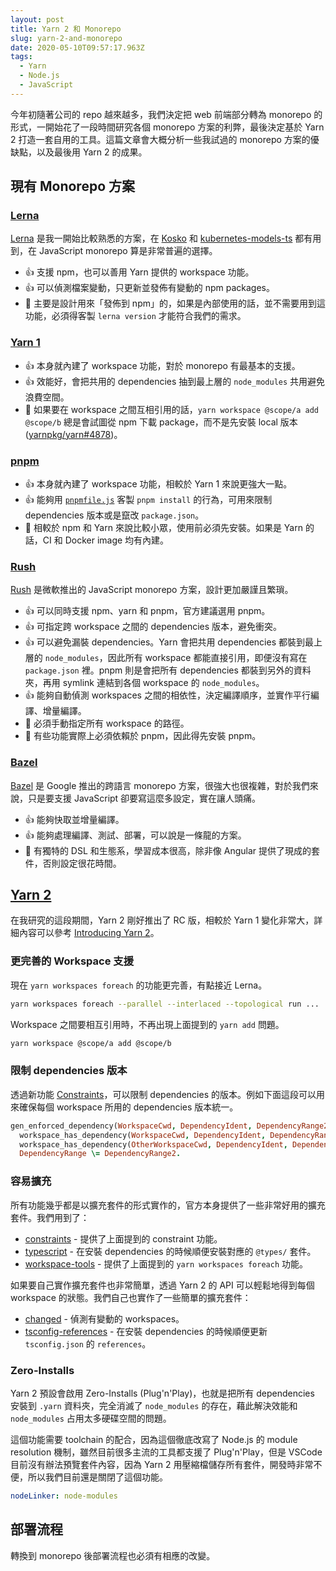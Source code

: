 ```yaml
---
layout: post
title: Yarn 2 和 Monorepo
slug: yarn-2-and-monorepo
date: 2020-05-10T09:57:17.963Z
tags:
  - Yarn
  - Node.js
  - JavaScript
---
```

今年初隨著公司的 repo 越來越多，我們決定把 web 前端部分轉為 monorepo 的形式，一開始花了一段時間研究各個 monorepo 方案的利弊，最後決定基於 Yarn 2 打造一套自用的工具。這篇文章會大概分析一些我試過的 monorepo 方案的優缺點，以及最後用 Yarn 2 的成果。

## 現有 Monorepo 方案

### [Lerna]

[Lerna] 是我一開始比較熟悉的方案，在 [Kosko](https://github.com/tommy351/kosko/) 和 [kubernetes-models-ts](https://github.com/tommy351/kubernetes-models-ts/) 都有用到，在 JavaScript monorepo 算是非常普遍的選擇。

- 👍 支援 npm，也可以善用 Yarn 提供的 workspace 功能。
- 👍 可以偵測檔案變動，只更新並發佈有變動的 npm packages。
- 💩 主要是設計用來「發佈到 npm」的，如果是內部使用的話，並不需要用到這功能，必須得客製 `lerna version` 才能符合我們的需求。

### [Yarn 1]

- 👍 本身就內建了 workspace 功能，對於 monorepo 有最基本的支援。
- 👍 效能好，會把共用的 dependencies 抽到最上層的 `node_modules` 共用避免浪費空間。
- 💩 如果要在 workspace 之間互相引用的話，`yarn workspace @scope/a add @scope/b` 總是會試圖從 npm 下載 package，而不是先安裝 local 版本 ([yarnpkg/yarn#4878](https://github.com/yarnpkg/yarn/issues/4878))。

### [pnpm]

- 👍 本身就內建了 workspace 功能，相較於 Yarn 1 來說更強大一點。
- 👍 能夠用 [`pnpmfile.js`](https://pnpm.js.org/en/pnpmfile) 客製 `pnpm install` 的行為，可用來限制 dependencies 版本或是竄改 `package.json`。
- 💩 相較於 npm 和 Yarn 來說比較小眾，使用前必須先安裝。如果是 Yarn 的話，CI 和 Docker image 均有內建。

### [Rush]

[Rush] 是微軟推出的 JavaScript monorepo 方案，設計更加嚴謹且繁瑣。

- 👍 可以同時支援 npm、yarn 和 pnpm，官方建議選用 pnpm。
- 👍 可指定跨 workspace 之間的 dependencies 版本，避免衝突。
- 👍 可以避免漏裝 dependencies。Yarn 會把共用 dependencies 都裝到最上層的 `node_modules`，因此所有 workspace 都能直接引用，即便沒有寫在 `package.json` 裡。pnpm 則是會把所有 dependencies 都裝到另外的資料夾，再用 symlink 連結到各個 workspace 的 `node_modules`。
- 👍 能夠自動偵測 workspaces 之間的相依性，決定編譯順序，並實作平行編譯、增量編譯。
- 💩 必須手動指定所有 workspace 的路徑。
- 💩 有些功能實際上必須依賴於 pnpm，因此得先安裝 pnpm。

### [Bazel]

[Bazel] 是 Google 推出的跨語言 monorepo 方案，很強大也很複雜，對於我們來說，只是要支援 JavaScript 卻要寫這麼多設定，實在讓人頭痛。

- 👍 能夠快取並增量編譯。
- 👍 能夠處理編譯、測試、部署，可以說是一條龍的方案。
- 💩 有獨特的 DSL 和生態系，學習成本很高，除非像 Angular 提供了現成的套件，否則設定很花時間。

## [Yarn 2]

在我研究的這段期間，Yarn 2 剛好推出了 RC 版，相較於 Yarn 1 變化非常大，詳細內容可以參考 [Introducing Yarn 2](https://dev.to/arcanis/introducing-yarn-2-4eh1)。

### 更完善的 Workspace 支援

現在 `yarn workspaces foreach` 的功能更完善，有點接近 Lerna。

```sh
yarn workspaces foreach --parallel --interlaced --topological run ...
```

Workspace 之間要相互引用時，不再出現上面提到的 `yarn add` 問題。

```sh
yarn workspace @scope/a add @scope/b
```

### 限制 dependencies 版本

透過新功能 [Constraints](https://yarnpkg.com/features/constraints)，可以限制 dependencies 的版本。例如下面這段可以用來確保每個 workspace 所用的 dependencies 版本統一。

```prolog
gen_enforced_dependency(WorkspaceCwd, DependencyIdent, DependencyRange2, DependencyType) :-
  workspace_has_dependency(WorkspaceCwd, DependencyIdent, DependencyRange, DependencyType),
  workspace_has_dependency(OtherWorkspaceCwd, DependencyIdent, DependencyRange2, DependencyType2),
  DependencyRange \= DependencyRange2.
```

### 容易擴充

所有功能幾乎都是以擴充套件的形式實作的，官方本身提供了一些非常好用的擴充套件。我們用到了：

- [constraints](https://github.com/yarnpkg/berry/tree/master/packages/plugin-constraints) - 提供了上面提到的 constraint 功能。
- [typescript](https://github.com/yarnpkg/berry/tree/master/packages/plugin-typescript) - 在安裝 dependencies 的時候順便安裝對應的 `@types/` 套件。
- [workspace-tools](https://github.com/yarnpkg/berry/tree/master/packages/plugin-workspace-tools) - 提供了上面提到的 `yarn workspaces foreach` 功能。

如果要自己實作擴充套件也非常簡單，透過 Yarn 2 的 API 可以輕鬆地得到每個 workspace 的狀態。我們自己也實作了一些簡單的擴充套件：

- [changed](https://github.com/Dcard/yarn-plugins/tree/master/packages/changed) - 偵測有變動的 workspaces。
- [tsconfig-references](https://github.com/Dcard/yarn-plugins/tree/master/packages/tsconfig-references) - 在安裝 dependencies 的時候順便更新 `tsconfig.json` 的 `references`。

### Zero-Installs

Yarn 2 預設會啟用 Zero-Installs (Plug'n'Play)，也就是把所有 dependencies 安裝到 `.yarn` 資料夾，完全消滅了 `node_modules` 的存在，藉此解決效能和 `node_modules` 占用太多硬碟空間的問題。

這個功能需要 toolchain 的配合，因為這個徹底改寫了 Node.js 的 module resolution 機制，雖然目前很多主流的工具都支援了 Plug'n'Play，但是 VSCode 目前沒有辦法預覽套件內容，因為 Yarn 2 用壓縮檔儲存所有套件，開發時非常不便，所以我們目前還是關閉了這個功能。

```yaml
nodeLinker: node-modules
```

## 部署流程

轉換到 monorepo 後部署流程也必須有相應的改變。

[Lerna]: https://lerna.js.org/
[pnpm]: https://pnpm.js.org/en/
[Yarn 1]: https://classic.yarnpkg.com/lang/en/
[Rush]: https://rushjs.io/
[Bazel]: https://bazel.build/
[Yarn 2]: https://yarnpkg.com/